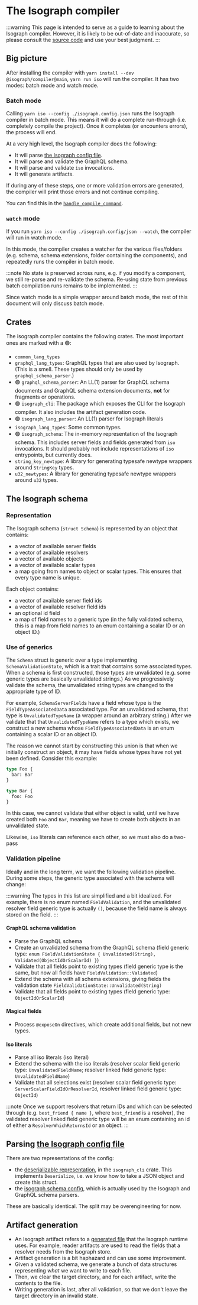 # The Isograph compiler

:::warning
This page is intended to serve as a guide to learning about the Isograph compiler. However, it is likely to be out-of-date and inaccurate, so please consult the [source code](https://github.com/isographlabs/isograph/tree/main/crates) and use your best judgment.
:::

## Big picture

After installing the compiler with `yarn install --dev @isograph/compiler@main`, `yarn run iso` will run the compiler. It has two modes: batch mode and watch mode.

### Batch mode

Calling `yarn iso --config ./isograph.config.json` runs the Isograph compiler in batch mode. This means it will do a complete run-through (i.e. completely compile the project). Once it completes (or encounters errors), the process will end.

At a very high level, the Isograph compiler does the following:

- It will parse [the Isograph config file](../../isograph-config).
- It will parse and validate the GraphQL schema.
- It will parse and validate `iso` invocations.
- It will generate artifacts.

If during any of these steps, one or more validation errors are generated, the compiler will print those errors and not continue compiling.

You can find this in the [`handle_compile_command`](https://github.com/isographlabs/isograph/blob/df07f01b5978fc4be8bbeedf779012a2462e8b24/crates/isograph_cli/src/batch_compile.rs#L87-L196).

### `watch` mode

If you run `yarn iso --config ./isograph.config/json --watch`, the compiler will run in watch mode.

In this mode, the compiler creates a watcher for the various files/folders (e.g. schema, schema extensions, folder containing the components), and repeatedly runs the compiler in batch mode.

:::note
No state is preserved across runs, e.g. if you modify a component, we still re-parse and re-validate the schema. Re-using state from previous batch compilation runs remains to be implemented.
:::

Since watch mode is a simple wrapper around batch mode, the rest of this document will only discuss batch mode.

## Crates

The isograph compiler contains the following crates. The most important ones are marked with a 🟢:

- `common_lang_types`
- `graphql_lang_types`: GraphQL types that are also used by Isograph. (This is a smell. These types should only be used by `graphql_schema_parser`.)
- 🟢 `graphql_schema_parser`: An LL(1) parser for GraphQL schema documents and GraphQL schema extension documents, **not** for fragments or operations.
- 🟢 `isograph_cli`: The package which exposes the CLI for the Isograph compiler. It also includes the artifact generation code.
- 🟢 `isograph_lang_parser`: An LL(1) parser for Isograph literals
- `isograph_lang_types`: Some common types.
- 🟢 `isograph_schema`: The in-memory representation of the Isograph schema. This includes server fields and fields generated from `iso` invocations. It should probably not include representations of `iso` entrypoints, but currently does.
- `string_key_newtype`: A library for generating typesafe newtype wrappers around `StringKey` types.
- `u32_newtypes`: A library for generating typesafe newtype wrappers around `u32` types.

## The Isograph schema

### Representation

The Isograph schema (`struct Schema`) is represented by an object that contains:

- a vector of available server fields
- a vector of available resolvers
- a vector of available objects
- a vector of available scalar types
- a map going from names to object or scalar types. This ensures that every type name is unique.

Each object contains:

- a vector of available server field ids
- a vector of available resolver field ids
- an optional id field
- a map of field names to a generic type (in the fully validated schema, this is a map from field names to an enum containing a scalar ID or an object ID.)

### Use of generics

The `Schema` struct is generic over a type implementing `SchemaValidationState`, which is a trait that contains some associated types. When a schema is first constructed, those types are unvalidated (e.g. some generic types are basically unvalidated strings.) As we progressively validate the schema, the unvalidated string types are changed to the appropriate type of ID.

For example, `SchemaServerField`s have a field whose type is the `FieldTypeAssociatedData` associated type. For an unvalidated schema, that type is `UnvalidatedTypeName` (a wrapper around an arbitrary string.) After we validate that that `UnvalidatedTypeName` refers to a type which exists, we construct a new schema whose `FieldTypeAssociatedData` is an enum containing a scalar ID or an object ID.

The reason we cannot start by constructing this union is that when we initially construct an object, it may have fields whose types have not yet been defined. Consider this example:

```graphql
type Foo {
  bar: Bar
}

type Bar {
  foo: Foo
}
```

In this case, we cannot validate that either object is valid, until we have created both `Foo` and `Bar`, meaning we have to create both objects in an unvalidated state.

Likewise, `iso` literals can reference each other, so we must also do a two-pass

### Validation pipeline

Ideally and in the long term, we want the following validation pipeline. During some steps, the generic type associated with the schema will change:

:::warning
The types in this list are simplified and a bit idealized. For example, there is no enum named `FieldValidation`, and the unvalidated resolver field generic type is actually `()`, because the field name is always stored on the field.
:::

#### GraphQL schema validation

- Parse the GraphQL schema
- Create an unvalidated schema from the GraphQL schema (field generic type: `enum FieldValidationState { Unvalidated(String), Validated(ObjectIdOrScalarId) }`)
- Validate that all fields point to existing types (field generic type is the same, but now all fields have `FieldValidation::Validated`)
- Extend the schema with all schema extensions, giving fields the validation state `FieldValidationState::Unvalidated(String)`
- Validate that all fields point to existing types (field generic type: `ObjectIdOrScalarId`)

#### Magical fields

- Process `@exposeOn` directives, which create additional fields, but not new types.

#### Iso literals

- Parse all iso literals (iso literal)
- Extend the schema with the iso literals (resolver scalar field generic type: `UnvalidatedFieldName`; resolver linked field generic type: `UnvalidatedFieldName`)
- Validate that all selections exist (resolver scalar field generic type: `ServerScalarFieldIdOrResolverId`, resolver linked field generic type: `ObjectId`)

:::note
Once we support resolvers that return IDs and which can be selected through (e.g. `best_friend { name }`, where `best_friend` is a resolver), the validated resolver linked field generic type will be an enum containing an id of either a `ResolverWhichReturnsId` or an object.
:::

## Parsing [the Isograph config file](../../isograph-config)

There are two representations of the config:

- the [deserializable representation](https://github.com/isographlabs/isograph/blob/main/crates/isograph_cli/src/config.rs), in the `isograph_cli` crate. This implements `Deserialize`, i.e. we know how to take a JSON object and create this struct.
- the [isograph schema config](https://github.com/isographlabs/isograph/blob/main/crates/isograph_schema/src/compilation_options.rs), which is actually used by the Isograph and GraphQL schema parsers.

These are basically identical. The split may be overengineering for now.

## Artifact generation

- An Isograph artifact refers to a [generated file](../generated-artifacts) that the Isograph runtime uses. For example, reader artifacts are used to read the fields that a resolver needs from the Isograph store.
- Artifact generation is a bit haphazard and can use some improvement.
- Given a validated schema, we generate a bunch of data structures representing _what_ we want to write to each file.
- Then, we clear the target directory, and for each artifact, write the contents to the file.
- Writing generation is last, after all validation, so that we don't leave the target directory in an invalid state.
